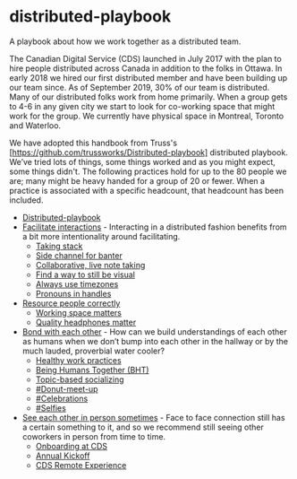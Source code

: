 # distributed-playbook
A playbook about how we work together as a distributed team.

The Canadian Digital Service (CDS) launched in July 2017 with the plan to hire people distributed across Canada in addition to the folks in Ottawa. In early 2018 we hired our first distributed member and have been building up our team since. As of September 2019, 30% of our team is distributed. Many of our distributed folks work from home primarily.  When a group gets to 4-6 in any given city we start to look for co-working space that might work for the group. We currently have physical space in Montreal, Toronto and Waterloo. 

We have adopted this handbook from Truss's [https://github.com/trussworks/Distributed-playbook] distributed playbook. We’ve tried lots of things, some things worked and as you might expect, some things didn't. The following practices hold for up to the 80 people we are; many might be heavy handed for a group of 20 or fewer. When a practice is associated with a specific headcount, that headcount has been included.

<!-- toc -->

* [Distributed-playbook](#distributed-playbook)
* [Facilitate interactions](facilitate_interactions.md) - Interacting in a distributed fashion benefits from a bit more intentionality around facilitating.
    * [Taking stack](facilitate_interactions.md#taking-stack)
    * [Side channel for banter](facilitate_interactions.md#side-channel-for-banter)
  * [Collaborative, live note taking](facilitate_interactions.md#collaborative-live-note-taking)
  * [Find a way to still be visual](facilitate_interactions.md#find-a-way-to-still-be-visual)
  * [Always use timezones](facilitate_interactions.md#always-use-timezones)
  * [Pronouns in handles](facilitate_interactions.md#pronouns-in-handles)
* [Resource people correctly](resource_people_correctly.md#resource-people-correctly)
  * [Working space matters](resource_people_correctly.md#working-space-matters)
  * [Quality headphones matter](resource_people_correctly.md#quality-headphones-matter)
* [Bond with each other](bond_with_each_other.md#bond-with-each-other) - How can we build understandings of each other as humans when we don’t bump into each other in the hallway or by the much lauded, proverbial water cooler? 
  * [Healthy work practices](bond_with_each_other.md#healthy-work-practices)
  * [Being Humans Together (BHT)](bond_with_each_other.md#being-humans-together-bht)
  * [Topic-based socializing](bond_with_each_other.md#topic-based-socializing)
  * [\#Donut-meet-up](bond_with_each_other.md#%23Donut-meet-up)
  * [\#Celebrations](bond_with_each_other.md#%23celebrations)
  * [\#Selfies](bond_with_each_other.md#%23selfies)
* [See each other in person sometimes](see_each_other_in_person_sometimes.md#see-each-other-in-person-sometimes) - Face to face connection still has a certain something to it, and so we recommend still seeing other coworkers in person from time to time. 
  * [Onboarding at CDS](Onboarding_at_CDS.md#see-onboarding-at-cds)
  * [Annual Kickoff](Annual_Kickoff.md#see-annualkickoff)
  * [CDS Remote Experience](CDS_Remote_Experience.md#see-CDS-remote-experience)

<!-- tocstop -->
